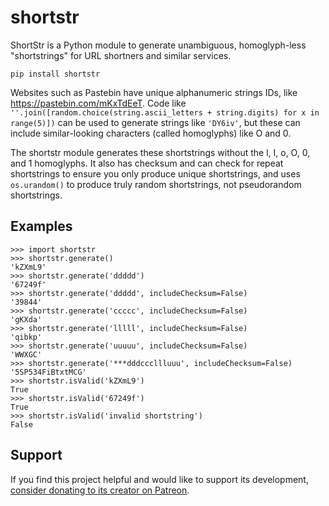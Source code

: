 # shortstr

ShortStr is a Python module to generate unambiguous, homoglyph-less "shortstrings" for URL shortners and similar services.

`pip install shortstr`

Websites such as Pastebin have unique alphanumeric strings IDs, like https://pastebin.com/mKxTdEeT. Code like `''.join([random.choice(string.ascii_letters + string.digits) for x in range(5)])` can be used to generate strings like `'DY6iv'`, but these can include similar-looking characters (called homoglyphs) like O and 0.

The shortstr module generates these shortstrings without the l, I, o, O, 0, and 1 homoglyphs. It also has checksum and can check for repeat shortstrings to ensure you only produce unique shortstrings, and uses `os.urandom()` to produce truly random shortstrings, not pseudorandom shortstrings.

## Examples

    >>> import shortstr
    >>> shortstr.generate()
    'kZXmL9'
    >>> shortstr.generate('ddddd')
    '67249f'
    >>> shortstr.generate('ddddd', includeChecksum=False)
    '39844'
    >>> shortstr.generate('ccccc', includeChecksum=False)
    'gKXda'
    >>> shortstr.generate('lllll', includeChecksum=False)
    'qibkp'
    >>> shortstr.generate('uuuuu', includeChecksum=False)
    'WWXGC'
    >>> shortstr.generate('***dddcccllluuu', includeChecksum=False)
    '5SP534FiBtxtMCG'
    >>> shortstr.isValid('kZXmL9')
    True
    >>> shortstr.isValid('67249f')
    True
    >>> shortstr.isValid('invalid shortstring')
    False


Support
-------

If you find this project helpful and would like to support its development, [consider donating to its creator on Patreon](https://www.patreon.com/AlSweigart).
